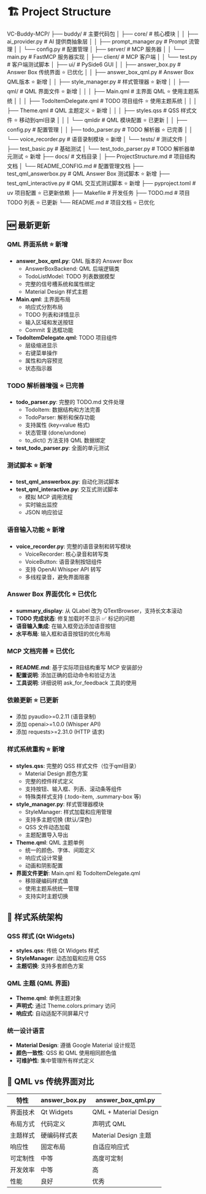 # 🏗️ Project Structure

VC-Buddy-MCP/
├── buddy/                          # 主要代码包
│   ├── core/                       # 核心模块
│   │   ├── ai_provider.py         # AI 提供商抽象层
│   │   ├── prompt_manager.py      # Prompt 流管理
│   │   └── config.py              # 配置管理
│   ├── server/                     # MCP 服务器
│   │   └── main.py                # FastMCP 服务器实现
│   ├── client/                     # MCP 客户端
│   │   └── test.py                # 客户端测试脚本
│   ├── ui/                         # PySide6 GUI
│   │   ├── answer_box.py          # Answer Box 传统界面 ⭐ 已优化
│   │   ├── answer_box_qml.py      # Answer Box QML版本 ⭐ 新增
│   │   ├── style_manager.py       # 样式管理器 ⭐ 新增
│   │   ├── qml/                   # QML 界面文件 ⭐ 新增
│   │   │   ├── Main.qml           # 主界面 QML ⭐ 使用主题系统
│   │   │   ├── TodoItemDelegate.qml # TODO 项目组件 ⭐ 使用主题系统
│   │   │   ├── Theme.qml          # QML 主题定义 ⭐ 新增
│   │   │   ├── styles.qss         # QSS 样式文件 ⭐ 移动到qml目录
│   │   │   └── qmldir             # QML 模块配置 ⭐ 已更新
│   │   ├── config.py              # 配置管理
│   │   ├── todo_parser.py         # TODO 解析器 ⭐ 已完善
│   │   └── voice_recorder.py      # 语音录制模块 ⭐ 新增
│   └── tests/                      # 测试文件
│       ├── test_basic.py          # 基础测试
│       └── test_todo_parser.py    # TODO 解析器单元测试 ⭐ 新增
├── docs/                           # 文档目录
│   ├── ProjectStructure.md        # 项目结构文档
│   └── README_CONFIG.md           # 配置管理文档
├── test_qml_answerbox.py          # QML Answer Box 测试脚本 ⭐ 新增
├── test_qml_interactive.py       # QML 交互式测试脚本 ⭐ 新增
├── pyproject.toml                  # uv 项目配置 ⭐ 已更新依赖
├── Makefile                        # 开发任务
├── TODO.md                         # 项目 TODO 列表 ⭐ 已更新
└── README.md                       # 项目文档 ⭐ 已优化

## 🆕 最新更新

### QML 界面系统 ⭐ 新增
- **answer_box_qml.py**: QML 版本的 Answer Box
  - AnswerBoxBackend: QML 后端逻辑类
  - TodoListModel: TODO 列表数据模型
  - 完整的信号槽系统和属性绑定
  - Material Design 样式主题
- **Main.qml**: 主界面布局
  - 响应式分割布局
  - TODO 列表和详情显示
  - 输入区域和发送按钮
  - Commit 复选框功能
- **TodoItemDelegate.qml**: TODO 项目组件
  - 层级缩进显示
  - 右键菜单操作
  - 属性和内容预览
  - 状态指示器

### TODO 解析器增强 ⭐ 已完善
- **todo_parser.py**: 完整的 TODO.md 文件处理
  - TodoItem: 数据结构和方法完善
  - TodoParser: 解析和保存功能
  - 支持属性 (key=value 格式)
  - 状态管理 (done/undone)
  - to_dict() 方法支持 QML 数据绑定
- **test_todo_parser.py**: 全面的单元测试

### 测试脚本 ⭐ 新增
- **test_qml_answerbox.py**: 自动化测试脚本
- **test_qml_interactive.py**: 交互式测试脚本
  - 模拟 MCP 调用流程
  - 实时输出监控
  - JSON 响应验证

### 语音输入功能 ⭐ 新增
- **voice_recorder.py**: 完整的语音录制和转写模块
  - VoiceRecorder: 核心录音和转写类
  - VoiceButton: 语音录制按钮组件
  - 支持 OpenAI Whisper API 转写
  - 多线程录音，避免界面阻塞

### Answer Box 界面优化 ⭐ 已优化
- **summary_display**: 从 QLabel 改为 QTextBrowser，支持长文本滚动
- **TODO 完成状态**: 修复加载时不显示 ✅ 标记的问题
- **语音输入集成**: 在输入框旁边添加语音按钮
- **水平布局**: 输入框和语音按钮的优化布局

### MCP 文档完善 ⭐ 已优化
- **README.md**: 基于实际项目结构重写 MCP 安装部分
- **配置说明**: 添加正确的启动命令和验证方法
- **工具说明**: 详细说明 ask_for_feedback 工具的使用

### 依赖更新 ⭐ 已更新
- 添加 pyaudio>=0.2.11 (语音录制)
- 添加 openai>=1.0.0 (Whisper API)
- 添加 requests>=2.31.0 (HTTP 请求)

### 样式系统重构 ⭐ 新增
- **styles.qss**: 完整的 QSS 样式文件（位于qml目录）
  - Material Design 颜色方案
  - 完整的控件样式定义
  - 支持按钮、输入框、列表、滚动条等组件
  - 特殊类样式支持 (.todo-item, .summary-box 等)
- **style_manager.py**: 样式管理器模块
  - StyleManager: 样式加载和应用管理
  - 支持多主题切换 (默认/深色)
  - QSS 文件动态加载
  - 主题配置导入导出
- **Theme.qml**: QML 主题单例
  - 统一的颜色、字体、间距定义
  - 响应式设计常量
  - 动画和阴影配置
- **界面文件更新**: Main.qml 和 TodoItemDelegate.qml
  - 移除硬编码样式值
  - 使用主题系统统一管理
  - 支持实时主题切换

## 🎯 样式系统架构

### QSS 样式 (Qt Widgets)
- **styles.qss**: 传统 Qt Widgets 样式
- **StyleManager**: 动态加载和应用 QSS
- **主题切换**: 支持多套颜色方案

### QML 主题 (QML 界面)
- **Theme.qml**: 单例主题对象
- **声明式**: 通过 Theme.colors.primary 访问
- **响应式**: 自动适配不同屏幕尺寸

### 统一设计语言
- **Material Design**: 遵循 Google Material 设计规范
- **颜色一致性**: QSS 和 QML 使用相同颜色值
- **可维护性**: 集中管理所有样式定义

## 🎯 QML vs 传统界面对比

| 特性 | answer_box.py | answer_box_qml.py |
|-----|--------------|------------------|
| 界面技术 | Qt Widgets | QML + Material Design |
| 布局方式 | 代码定义 | 声明式 QML |
| 主题样式 | 硬编码样式表 | Material Design 主题 |
| 响应性 | 固定布局 | 自适应响应式 |
| 可定制性 | 中等 | 高度可定制 |
| 开发效率 | 中等 | 高 |
| 性能 | 良好 | 优秀 |